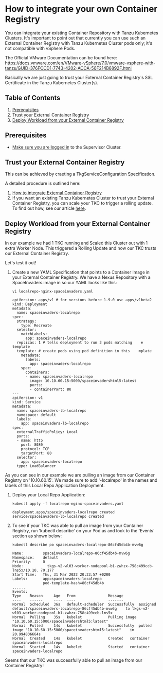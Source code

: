# How to integrate your own Container Registry

You can integrate your existing Container Repository with Tanzu Kubernetes Clusters. It's important to point out that currently you can use such an External Container Registry with Tanzu Kubernetes Cluster pods only; it's not compatible with vSphere Pods. 

The Official VMware Documentation can be found here:
https://docs.vmware.com/en/VMware-vSphere/7.0/vmware-vsphere-with-tanzu/GUID-376FCCD1-7743-4202-ACCA-56F214B6892F.html

Basically we are just going to trust your External Container Registry's SSL Certificate in the Tanzu Kubernetes Cluster(s).

## Table of Contents
1. [Prerequisites](#prerequisites)
1. [Trust your External Container Registry](#trust-your-external-container-registry)
1. [Deploy Workload from your External Container Registry](#deploy-workload-from-your-external-container-registry)

## Prerequisites
* [Make sure you are logged in](How-to-Login.md) to the Supervisor Cluster. 

## Trust your External Container Registry

This can be achieved by craeting a TkgServiceConfiguration Specification. 

A detailed procedure is outlined here:
1. [How to integrate External Container Registry](https://vra4u.com/2022/03/16/tkgs-quick-tip-how-to-integrate-external-container-registry-in-vsphere-with-tanzu/)
1. If you want an existing Tanzu Kubernetes Cluster to trust your External Container Registry, you can scale your TKC to trigger a rolling update. To find out how, see our article [here](How-to-Scale-an-existing-Tanzu-Kubernetes-Cluster.md). 

## Deploy Workload from your External Container Registry

In our example we had 1 TKC running and Scaled this Cluster out with 1 extra Worker Node. This triggered a Rolling Update and now our TKC trusts our External Container Registry. 

Let's test it out!

1. Create a new YAML Specification that points to a Container Image in your External Container Registry. 
We have a Nexus Repository with a SpaceInvaders image in so our YAML looks like this:
    ````
    vi localrepo-nginx-spaceinvaders.yaml

    apiVersion: apps/v1 # for versions before 1.9.0 use apps/v1beta2
    kind: Deployment
    metadata:
      name: spaceinvaders-localrepo
    spec:
      strategy:
        type: Recreate
      selector:
        matchLabels:
          app: spaceinvaders-localrepo
      replicas: 1 # tells deployment to run 3 pods matching    e template
      template: # create pods using pod definition in this    mplate
        metadata:
          labels:
            app: spaceinvaders-localrepo
        spec:
          containers:
          - name: spaceinvaders-localrepo
            image: 10.10.60.15:5000/spaceinvadershtml5:latest
            ports:
            - containerPort: 80
    ---
    apiVersion: v1
    kind: Service
    metadata:
      name: spaceinvaders-lb-localrepo
      namespace: default
      labels:
        app: spaceinvaders-lb-localrepo
    spec:
      externalTrafficPolicy: Local
      ports:
      - name: http
        port: 8080
        protocol: TCP
        targetPort: 80
      selector:
        app: spaceinvaders-localrepo
      type: LoadBalancer
    ````
As you can see in our example we are pulling an image from our Container Registry on '10.10.60.15'. We made sure to add '-localrepo' in the names and labels of this Local Repo Application Deployment. 
1. Deploy your Local Repo Application:
    ````
    kubectl apply -f localrepo-nginx-spaceinvaders.yaml 

    deployment.apps/spaceinvaders-localrepo created
    service/spaceinvaders-lb-localrepo created
    ````
1. To see if your TKC was able to pull an image from your Container Registry, run 'kubectl describe' on your Pod as and look to the 'Events' section as shown below:
    ````
    kubectl describe po spaceinvaders-localrepo-86cf45db4b-mvw6g

    Name:         spaceinvaders-localrepo-86cf45db4b-mvw6g
    Namespace:    default
    Priority:     0
    Node:           tkgs-v2-wl03-worker-nodepool-b1-zwhzx-758c499ccb-lns5x/10.10. 70.177
    Start Time:   Thu, 31 Mar 2022 20:23:57 +0200
    Labels:       app=spaceinvaders-localrepo
                  pod-template-hash=86cf45db4b
    ......
    Events:
    Type    Reason     Age   From               Message
    ----    ------     ----  ----               -------
    Normal  Scheduled  36s   default-scheduler  Successfully  assigned default/spaceinvaders-localrepo-86cf45db4b-mvw6g    to tkgs-v2-wl03-worker-nodepool-b1-zwhzx-758c499ccb-lns5x
    Normal  Pulling    35s   kubelet            Pulling image     "10.10.60.15:5000/spaceinvadershtml5:latest"
    Normal  Pulled     14s   kubelet            Successfully  pulled image "10.10.60.15:5000/spaceinvadershtml5:latest"    in 20.994836664s
    Normal  Created    14s   kubelet            Created   container spaceinvaders-localrepo
    Normal  Started    14s   kubelet            Started   container spaceinvaders-localrepo
    ````
Seems that our TKC was successfully able to pull an image from our Container Registry! 


